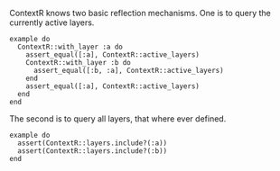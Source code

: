 ContextR knows two basic reflection mechanisms. One is to query the currently
active layers.

    example do
      ContextR::with_layer :a do
        assert_equal([:a], ContextR::active_layers)
        ContextR::with_layer :b do
          assert_equal([:b, :a], ContextR::active_layers)
        end
        assert_equal([:a], ContextR::active_layers)
      end
    end

The second is to query all layers, that where ever defined.

    example do
      assert(ContextR::layers.include?(:a))
      assert(ContextR::layers.include?(:b))
    end


